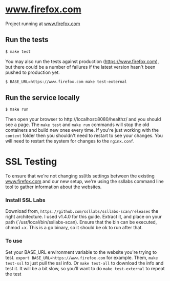 # www.firefox.com

Project running at www.firefox.com

## Run the tests

```bash
$ make test
```

You may also run the tests against production (https://www.firefox.com), but there
could be a number of failures if the latest version hasn't been pushed to production yet.

```bash
$ BASE_URL=https://www.firefox.com make test-external
```

## Run the service locally

```bash
$ make run
```

Then open your browser to http://localhost:8080/healthz/ and you should see a page.
The `make test` and `make run` commands will stop the old containers and build new ones every time.
If you're just working with the `content` folder then you shouldn't need to restart
to see your changes. You will need to restart the system for changes to the `nginx.conf`.

# SSL Testing

To ensure that we're not changing ssl/tls settings between the existing www.firefox.com and our new setup, we're using the ssllabs command line tool to gather information about the websites.

### Install SSL Labs
Download from, `https://github.com/ssllabs/ssllabs-scan/releases` the right architecture.  I used v1.4.0 for this guide.  Extract it, and place on your path (`/usr/local/bin/ssllabs-scan). Ensure that the bin can be executed, chmod +x. This is a go binary, so it should be ok to run after that.

### To use

Set your BASE_URL environment variable to the website you're trying to test. `export BASE_URL=https://www.firefox.com` for example.
Them, `make test-ssl` to just pull the ssl info. Or `make test-all` to download the info and test it. It will be a bit slow, so you'll want to do `make test-external` to repeat the test

